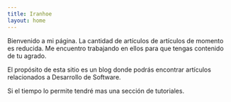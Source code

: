 ```yaml
---
title: Iranhoe
layout: home
---
```


Bienvenido a mi página. La cantidad de artículos de artículos de momento es reducida.
Me encuentro trabajando en ellos para que tengas contenido de tu agrado.

El propósito de esta sitio es un blog donde podrás encontrar artículos relacionados a Desarrollo de Software.

Si el tiempo lo permite tendré mas una sección de tutoriales.
